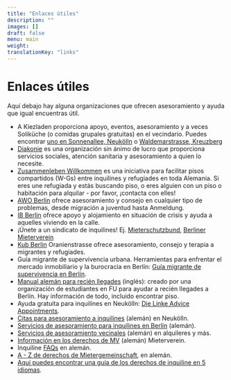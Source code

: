 ```yaml
---
title: "Enlaces útiles"
description: ""
images: []
draft: false
menu: main
weight: 
translationKey: "links"
---
```


# Enlaces útiles

Aquí debajo hay alguna organizaciones que ofrecen asesoramiento y ayuda que igual encuentras útil.

- A Kiezladen proporciona apoyo, eventos, asesoramiento y a veces Soliküche (o comidas grupales gratuitas) en el vecindario. Puedes encontrar [uno en Sonnenallee, Neukölln](https://www.kiezladen.org/) o [Waldemarstrasse, Kreuzberg](https://www.facebook.com/mahallekiezladen/)
- [Diakonie](https://hilfe.diakonie.de/) es una organización sin ánimo de lucro que proporciona servicios sociales, atención sanitaria y asesoramiento a quien lo necesite.
- [Zusammenleben Willkommen](https://zusammenleben-willkommen.de/) es una iniciativa para facilitar pisos compartidos (W-Gs) entre inquilines y refugiades en toda Alemania. Si eres une refugiada y estás buscando piso, o eres alguien con un piso o habitación para alquilar - por favor, ¡contacta con elles!
- [AWO Berlin](https://www.awoberlin.de/unsere-leistungen/angebote-finden-2/) ofrece asesoramiento y consejo en cualquier tipo de problemas, desde migración a juventud hasta Anmeldung.
- [IB Berlin](https://ib-berlin.de/unsere-angebote/wohnungslosenhilfe-und-eingliederungshilfe) ofrece apoyo y alojamiento en situación de crisis y ayuda a aquelles viviendo en la calle.
- ¡Únete a un sindicato de inquilines! Ej. [Mieterschutzbund](https://www.mieterschutzbund.de/), [Berliner Mieterverein](https://www.berliner-mieterverein.de/)
- [Kub Berlin](https://kub-berlin.org/de/) Oranienstrasse ofrece asesoramiento, consejo y terapia a migrantes y refugiades.
- Guía migrante de supervivencia urbana. Herramientas para enfrentar el mercado inmobiliario y la burocracia en Berlín: [Guía migrante de supervivencia en Berlín](https://bloquelatinoamericanoberlin.org/2023/03/14/herramientas-para-acceder-a-la-vivienda-en-berlin/).
- [Manual alemán para recién llegades](https://astafu.de/sozialreader) (inglés): creado por una organización de estudiantes en FU para ayudar a recién llegades a Berlín. Hay información de todo, incluido encontrar piso.
- Ayuda gratuita para inquilines en Neukölln: [Die Linke Advice Appointments](https://www.die-linke-neukoelln.de/termine/detail/mietensprechstunde/).
- [Citas para asesoramiento a inquilines](https://www.berlin.de/ba-neukoelln/politik-und-verwaltung/aemter/stadtentwicklungsamt/mieterberatungen-in-neukoelln/artikel.1205664.php) (alemán) en Neukölln.
- [Servicios de asesoramiento para inquilines en Berlín](https://www.berlin.de/sen/wohnen/service/serviceadressen/mieterberatungen-in-den-bezirken/) (alemán).
- [Servicios de asesoramiento vecinales](http://www.kiezversammlung44.de/beratungen-und-unterstuetzung) (alemán) en alquileres y más.
- [Información en los derechos de MV](https://www.berliner-mieterverein.de/recht/infoblaetter) (alemán) Mieterverein.
- Inquiline [FAQs](https://www.bmgev.de/mietrecht/fragen-und-antworten/) en alemán.
- [A - Z de derechos de Mietergemeinschaft](https://www.bmgev.de/mietrecht/tipps-a-z/), en alemán.
- [Aquí puedes encontrar una guía de los derechos de inquiline en 5 idiomas](https://iniforum-berlin.de/2023/11/neuerscheinung-das-kleine-handbuch-wohnen-und-mieten/#more-52026).

